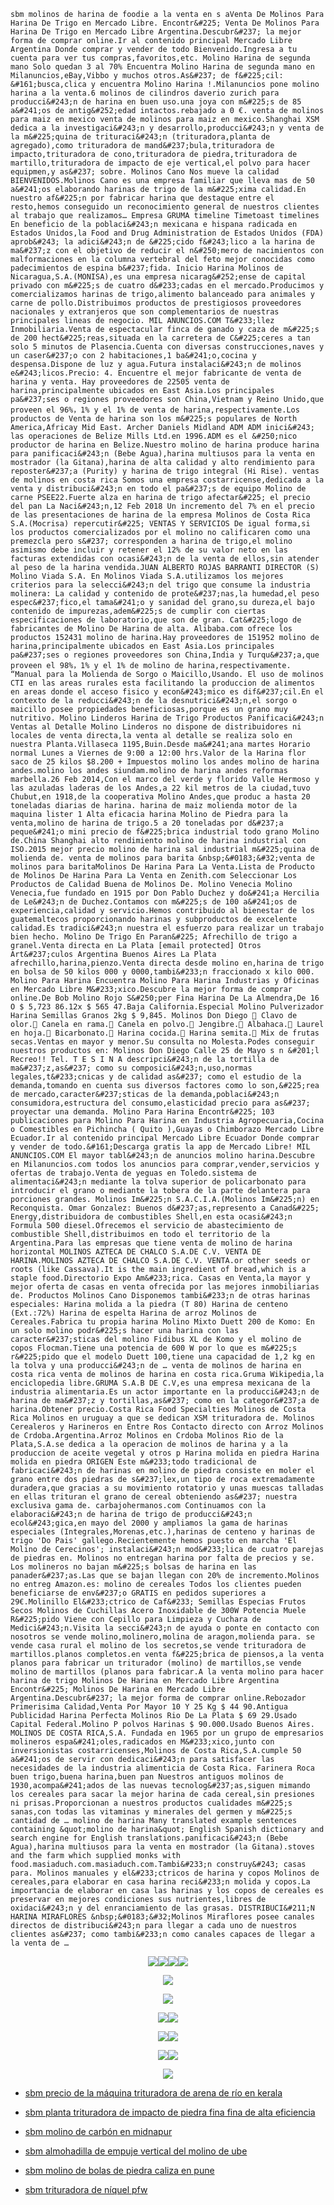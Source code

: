 
```
sbm molinos de harina de foodie a la venta en s aVenta De Molinos Para Harina De Trigo en Mercado Libre. Encontr&#225; Venta De Molinos Para Harina De Trigo en Mercado Libre Argentina.Descubr&#237; la mejor forma de comprar online.Ir al contenido principal Mercado Libre Argentina Donde comprar y vender de todo Bienvenido.Ingresa a tu cuenta para ver tus compras,favoritos,etc. Molino Harina de segunda mano Solo quedan 3 al 70% Encuentra Molino Harina de segunda mano en Milanuncios,eBay,Vibbo y muchos otros.As&#237; de f&#225;cil: &#161;busca,clica y encuentra Molino Harina !.Milanuncios pone molino harina a la venta.6 molinos de cilindros daverio zurich para producci&#243;n de harina en buen uso.una joya con m&#225;s de 85 a&#241;os de antig&#252;edad intactos.rebajado a 0 €. venta de molinos para maiz en mexico venta de molinos para maiz en mexico.Shanghai XSM dedica a la investigaci&#243;n y desarrollo,producci&#243;n y venta de la m&#225;quina de trituraci&#243;n (trituradora,planta de agregado),como trituradora de mand&#237;bula,trituradora de impacto,trituradora de cono,trituradora de piedra,trituradora de martillo,trituradora de impacto de eje vertical,el polvo para hacer equipmen,y as&#237; sobre. Molinos Cano Nos mueve la calidad BIENVENIDOS.Molinos Cano es una empresa familiar que lleva mas de 50 a&#241;os elaborando harinas de trigo de la m&#225;xima calidad.En nuestro af&#225;n por fabricar harina que destaque entre el resto,hemos conseguido un reconocimiento general de nuestros clientes al trabajo que realizamos… Empresa GRUMA timeline Timetoast timelines En beneficio de la poblaci&#243;n mexicana e hispana radicada en Estados Unidos,la Food and Drug Administration de Estados Unidos (FDA) aprob&#243; la adici&#243;n de &#225;cido f&#243;lico a la harina de ma&#237;z con el objetivo de reducir el n&#250;mero de nacimientos con malformaciones en la columna vertebral del feto mejor conocidas como padecimientos de espina b&#237;fida. Inicio Harina Molinos de Nicaragua,S.A.(MONISA),es una empresa nicarag&#252;ense de capital privado con m&#225;s de cuatro d&#233;cadas en el mercado.Producimos y comercializamos harinas de trigo,alimento balanceado para animales y carne de pollo.Distribuimos productos de prestigiosos proveedores nacionales y extranjeros que son complementarios de nuestras principales lineas de negocio. MIL ANUNCIOS.COM T&#233;llez Inmobiliaria.Venta de espectacular finca de ganado y caza de m&#225;s de 200 hect&#225;reas,situada en la carretera de C&#225;ceres a tan solo 5 minutos de Plasencia.Cuenta con diversas construcciones,naves y un caser&#237;o con 2 habitaciones,1 ba&#241;o,cocina y despensa.Dispone de luz y agua.Futura instalaci&#243;n de molinos e&#243;licos.Precio: 4. Encuentre el mejor fabricante de venta de harina y venta. Hay proveedores de 22505 venta de harina,principalmente ubicados en East Asia.Los principales pa&#237;ses o regiones proveedores son China,Vietnam y Reino Unido,que proveen el 96%，1% y el 1% de venta de harina,respectivamente.Los productos de Venta de harina son los m&#225;s populares de North America,Africay Mid East. Archer Daniels Midland ADM ADM inici&#243; las operaciones de Belize Mills Ltd.en 1996.ADM es el &#250;nico productor de harina en Belize.Nuestro molino de harina produce harina para panificaci&#243;n (Bebe Agua),harina multiusos para la venta en mostrador (la Gitana),harina de alta calidad y alto rendimiento para reposter&#237;a (Purity) y harina de trigo integral (Hi Rise). ventas de molinos en costa rica Somos una empresa costarricense,dedicada a la venta y distribuci&#243;n en todo el pa&#237;s de equipo Molino de carne PSEE22.Fuerte alza en harina de trigo afectar&#225; el precio del pan La Naci&#243;n,12 Feb 2018 Un incremento del 7% en el precio de las presentaciones de harina de la empresa Molinos de Costa Rica S.A.(Mocrisa) repercutir&#225; VENTAS Y SERVICIOS De igual forma,si los productos comercializados por el molino no calificaren como una premezcla pero s&#237; corresponden a harina de trigo,el molino asimismo debe incluir y retener el 12% de su valor neto en las facturas extendidas con ocasi&#243;n de la venta de ellos,sin atender al peso de la harina vendida.JUAN ALBERTO ROJAS BARRANTI DIRECTOR (S) Molino Viada S.A. En Molinos Viada S.A.utilizamos los mejores criterios para la selecci&#243;n del trigo que consume la industria molinera: La calidad y contenido de prote&#237;nas,la humedad,el peso espec&#237;fico,el tama&#241;o y sanidad del grano,su dureza,el bajo contenido de impurezas,adem&#225;s de cumplir con ciertas especificaciones de laboratorio,que son de gran. Cat&#225;logo de fabricantes de Molino De Harina de alta. Alibaba.com ofrece los productos 152431 molino de harina.Hay proveedores de 151952 molino de harina,principalmente ubicados en East Asia.Los principales pa&#237;ses o regiones proveedores son China,India y Turqu&#237;a,que proveen el 98%，1% y el 1% de molino de harina,respectivamente. “Manual para la Molienda de Sorgo o Maicillo,Usando. El uso de molinos CTI en las areas rurales esta facilitando la produccion de alimentos en areas donde el acceso fisico y econ&#243;mico es dif&#237;cil.En el contexto de la reducci&#243;n de la desnutrici&#243;n,el sorgo o maicillo posee propiedades beneficiosas,porque es un grano muy nutritivo. Molino Linderos Harina de Trigo Productos Panificaci&#243;n Ventas al Detalle Molino Linderos no dispone de distribuidores ni locales de venta directa,la venta al detalle se realiza solo en nuestra Planta.Villaseca 1195,Buin.Desde ma&#241;ana martes Horario normal Lunes a Viernes de 9:00 a 12:00 hrs.Valor de la Harina flor saco de 25 kilos $8.200 + Impuestos molino los andes molino de harina andes.molino los andes siundam.molino de harina andes reformas marbella.26 Feb 2014,Con el marco del verde y florido Valle Hermoso y las azuladas laderas de los Andes,a 22 kil metros de la ciudad,tuvo Chubut,en 1918,de la cooperativa Molino Andes,que produc a hasta 20 toneladas diarias de harina. harina de maiz molienda motor de la maquina lister 1 Alta eficacia harina Molino de Piedra para la venta,molino de harina de trigo.5 a 20 toneladas por d&#237;a peque&#241;o mini precio de f&#225;brica industrial todo grano Molino de.China Shanghai alto rendimiento molino de harina industrial con ISO.2015 mejor precio molino de harina sal industrial m&#225;quina de molienda de. venta de molinos para barita &nbsp;&#0183;&#32;venta de molinos para baritaMolinos De Harina Para La Venta.Lista de Producto de Molinos De Harina Para La Venta en Zenith.com Seleccionar Los Productos de Calidad Buena de Molinos De. Molino Venecia Molino Venecia,fue fundado en 1915 por Don Pablo Duchez y do&#241;a Hercilia de Le&#243;n de Duchez.Contamos con m&#225;s de 100 a&#241;os de experiencia,calidad y servicio.Hemos contribuido al bienestar de los guatemaltecos proporcionando harinas y subproductos de excelente calidad.Es tradici&#243;n nuestra el esfuerzo para realizar un trabajo bien hecho. Molino De Trigo En Paran&#225; Afrechillo de trigo a granel.Venta directa en La Plata [email protected] Otros Art&#237;culos Argentina Buenos Aires La Plata afrechillo,harina,pienzo.Venta directa desde molino en,harina de trigo en bolsa de 50 kilos 000 y 0000,tambi&#233;n fraccionado x kilo 000. Molino Para Harina Encuentra Molino Para Harina Industrias y Oficinas en Mercado Libre M&#233;xico.Descubre la mejor forma de comprar online.De Bob Molino Rojo S&#250;per Fina Harina De La Almendra,De 16 O $ 5,723 86.12x $ 565 47.Baja California.Especial Molino Pulverizador Harina Semillas Granos 2kg $ 9,845. Molinos Don Diego 🔹 Clavo de olor.🔹 Canela en rama.🔹 Canela en polvo.🔹 Jengibre.🔹 Albahaca.🔹 Laurel en hoja.🔹 Bicarbonato.🔹 Harina cocida.🔹 Harina semita.🔹 Mix de frutas secas.Ventas en mayor y menor.Su consulta no Molesta.Podes conseguir nuestros productos en: Molinos Don Diego Calle 25 de Mayo s n &#201;l Recreo!! Tel. T E S I N A descripci&#243;n de la tortilla de ma&#237;z,as&#237; como su composici&#243;n,uso,normas legales,t&#233;cnicas y de calidad as&#237; como el estudio de la demanda,tomando en cuenta sus diversos factores como lo son,&#225;rea de mercado,caracter&#237;sticas de la demanda,poblaci&#243;n consumidora,estructura del consumo,elasticidad precio para as&#237; proyectar una demanda. Molino Para Harina Encontr&#225; 103 publicaciones para Molino Para Harina en Industria Agropecuaria,Cocina o Comestibles en Pichincha ( Quito ),Guayas o Chimborazo Mercado Libre Ecuador.Ir al contenido principal Mercado Libre Ecuador Donde comprar y vender de todo.&#161;Descarga gratis la app de Mercado Libre! MIL ANUNCIOS.COM El mayor tabl&#243;n de anuncios molino harina.Descubre en Milanuncios.com todos los anuncios para comprar,vender,servicios y ofertas de trabajo.Venta de yeguas en Toledo.sistema de alimentaci&#243;n mediante la tolva superior de policarbonato para introducir el grano o mediante la tobera de la parte delantera para porciones grandes. Molinos Im&#225;n S.A.C.I.A.(Molinos Im&#225;n) en Reconquista. Omar Gonzalez: Buenos d&#237;as,represento a Canad&#225; Energy,distribuidora de combustibles Shell,en esta ocasi&#243;n Formula 500 diesel.Ofrecemos el servicio de abastecimiento de combustible Shell,distribuimos en todo el territorio de la Argentina.Para las empresas que tiene venta de molino de harina horizontal MOLINOS AZTECA DE CHALCO S.A.DE C.V. VENTA DE HARINA.MOLINOS AZTECA DE CHALCO S.A.DE C.V. VENTA.or other seeds or roots (like Cassava).It is the main ingredient of bread,which is a staple food.Directorio Expo Am&#233;rica. Casas en Venta,la mayor y mejor oferta de casas en venta ofrecida por las mejores inmobiliarias de. Productos Molinos Cano Disponemos tambi&#233;n de otras harinas especiales: Harina molida a la piedra (T 80) Harina de centeno (Ext.:72%) Harina de espelta Harina de arroz Molinos de Cereales.Fabrica tu propia harina Molino Mixto Duett 200 de Komo: En un solo molino podr&#225;s hacer una harina con las caracter&#237;sticas del molino Fidibus XL de Komo y el molino de copos Flocman.Tiene una potencia de 600 W por lo que es m&#225;s r&#225;pido que el modelo Duett 100,tiene una capacidad de 1,2 kg en la tolva y una producci&#243;n de … venta de molinos de harina en costa rica venta de molinos de harina en costa rica.Gruma Wikipedia,la enciclopedia libre.GRUMA S.A.B DE C.V,es una empresa mexicana de la industria alimentaria.Es un actor importante en la producci&#243;n de harina de ma&#237;z y tortillas,as&#237; como en la categor&#237;a de harina.Obtener precio.Costa Rica Food Specialties Molinos de Costa Rica Molinos en uruguay a que se dedican XSM trituradora de. Molinos Cerealeros y Harineros en Entre Ros Contacto directo con Arroz Molinos de Crdoba.Argentina.Arroz Molinos en Crdoba Molinos Rio de la Plata,S.A.se dedica a la operacion de molinos de harina y a la produccion de aceite vegetal y otros p Harina molida en piedra Harina molida en piedra ORIGEN Este m&#233;todo tradicional de fabricaci&#243;n de harinas en molino de piedra consiste en moler el grano entre dos piedras de s&#237;lex,un tipo de roca extremadamente duradera,que gracias a su movimiento rotatorio y unas muescas talladas en ellas trituran el grano de cereal obteniendo as&#237; nuestra exclusiva gama de. carbajohermanos.com Continuamos con la elaboraci&#243;n de harina de trigo de producci&#243;n ecol&#243;gica,en mayo del 2000 y ampliamos la gama de harinas especiales (Integrales,Morenas,etc.),harinas de centeno y harinas de trigo 'Do Pais' gallego.Recientemente hemos puesto en marcha 'El Molino de Cerecinos'; instalaci&#243;n mod&#233;lica de cuatro parejas de piedras en. Molinos no entregan harina por falta de precios y se. Los molineros no bajan m&#225;s bolsas de harina en las panader&#237;as.Las que se bajan llegan con 20% de incremento.Molinos no entreg Amazon.es: molino de cereales Todos los clientes pueden beneficiarse de env&#237;o GRATIS en pedidos superiores a 29€.Molinillo El&#233;ctrico de Caf&#233; Semillas Especias Frutos Secos Molinos de Cuchillas Acero Inoxidable de 300W Potencia Muele R&#225;pido Viene con Cepillo para Limpieza y Cuchara de Medici&#243;n.Visita la secci&#243;n de ayuda o ponte en contacto con nosotros se vende molino,molinero,molina de aragon,molienda para. se vende casa rural el molino de los secretos,se vende trituradora de martillos.planos completos.en venta f&#225;brica de piensos,a la venta planos para fabricar un triturador (molino) de martillos,se vende molino de martillos (planos para fabricar.A la venta molino para hacer harina de trigo Molinos De Harina en Mercado Libre Argentina Encontr&#225; Molinos De Harina en Mercado Libre Argentina.Descubr&#237; la mejor forma de comprar online.Rebozador Primerisima Calidad,Venta Por Mayor 10 Y 25 Kg $ 44 90.Antigua Publicidad Harina Perfecta Molinos Rio De La Plata $ 69 29.Usado Capital Federal.Molino P polvos Harinas $ 90.000.Usado Buenos Aires. MOLINOS DE COSTA RICA,S.A. Fundada en 1965 por un grupo de empresarios molineros espa&#241;oles,radicados en M&#233;xico,junto con inversionistas costarricenses,Molinos de Costa Rica,S.A.cumple 50 a&#241;os de servir con dedicaci&#243;n para satisfacer las necesidades de la industria alimenticia de Costa Rica. Farinera Roca buen trigo,buena harina,buen pan Nuestros antiguos molinos de 1930,acompa&#241;ados de las nuevas tecnolog&#237;as,siguen mimando los cereales para sacar la mejor harina de cada cereal,sin presiones ni prisas.Proporcionan a nuestros productos cualidades m&#225;s sanas,con todas las vitaminas y minerales del germen y m&#225;s cantidad de … molino de harina Many translated example sentences containing &quot;molino de harina&quot; English Spanish dictionary and search engine for English translations.panificaci&#243;n (Bebe Agua),harina multiusos para la venta en mostrador (la Gitana).stoves and the farm which supplied monks with food.masiaduch.com.masiaduch.com.Tambi&#233;n construy&#243; casas para. Molinos manuales y el&#233;ctricos de harina y copos Molinos de cereales,para elaborar en casa harina reci&#233;n molida y copos.La importancia de elaborar en casa las harinas y los copos de cereales es preservar en mejores condiciones sus nutrientes,libres de oxidaci&#243;n y del enranciamiento de las grasas. DISTRIBUCI&#211;N HARINA MIRAFLORES &nbsp;&#0183;&#32;Molinos Miraflores posee canales directos de distribuci&#243;n para llegar a cada uno de nuestros clientes as&#237; como tambi&#233;n como canales capaces de llegar a la venta de … 
```

<div align="center">

<a href="https://es-mill.shibang-china.com/github&k=sbm+molinos+de+harina+de+foodie+a+la+venta+en+s+a"><img src="https://static.shibang-china.com/es/mill/index.jpg"></a><a href="https://es-mill.shibang-china.com/materials.htmlgithub&k=sbm+molinos+de+harina+de+foodie+a+la+venta+en+s+a"><img src="https://static.shibang-china.com/es/mill/materials.jpg"></a><a href="https://es-mill.shibang-china.com/about.htmlgithub&k=sbm+molinos+de+harina+de+foodie+a+la+venta+en+s+a"><img src="https://static.shibang-china.com/es/mill/about.jpg"></a><a href="https://es-mill.shibang-china.com/contact.htmlgithub&k=sbm+molinos+de+harina+de+foodie+a+la+venta+en+s+a"><img src="https://static.shibang-china.com/es/mill/contact.jpg"></a>

<a href="https://es-mill.shibang-china.com/github&k=sbm+molinos+de+harina+de+foodie+a+la+venta+en+s+a"><img src="https://static.shibang-china.com/es/mill/banner.jpg"></a>

<a href="https://swt.shibang-china.com/github&k=sbm+molinos+de+harina+de+foodie+a+la+venta+en+s+a"><img src="https://static.shibang-china.com/es/mill/chat.jpg"></a>

<a href="https://es-mill.shibang-china.com/products/vertical-roller-mill.htmlgithub&k=sbm+molinos+de+harina+de+foodie+a+la+venta+en+s+a"><img src="https://static.shibang-china.com/es/mill/vertical.jpg"></a><a href="https://es-mill.shibang-china.com/products/raymond-mill.htmlgithub&k=sbm+molinos+de+harina+de+foodie+a+la+venta+en+s+a"><img src="https://static.shibang-china.com/es/mill/raymond.jpg"></a>

<a href="https://es-mill.shibang-china.com/products/ultrafine-grinding-mill.htmlgithub&k=sbm+molinos+de+harina+de+foodie+a+la+venta+en+s+a"><img src="https://static.shibang-china.com/es/mill/ultrafine.jpg"></a><a href="https://es-mill.shibang-china.com/products/trapezium-grinding-mill.htmlgithub&k=sbm+molinos+de+harina+de+foodie+a+la+venta+en+s+a"><img src="https://static.shibang-china.com/es/mill/trapezium.jpg"></a>

<a href="https://es-mill.shibang-china.com/products/ball-mill.htmlgithub&k=sbm+molinos+de+harina+de+foodie+a+la+venta+en+s+a"><img src="https://static.shibang-china.com/es/mill/ball.jpg"></a><a href="https://es-mill.shibang-china.com/products/hammer-mill.htmlgithub&k=sbm+molinos+de+harina+de+foodie+a+la+venta+en+s+a"><img src="https://static.shibang-china.com/es/mill/hammer.jpg"></a>

<a href="https://swt.shibang-china.com/github&k=sbm+molinos+de+harina+de+foodie+a+la+venta+en+s+a"><img src="https://static.shibang-china.com/es/mill/case.jpg"></a>

</div>


* [sbm precio de la máquina trituradora de arena de río en kerala](sbm%20precio%20de%20la%20m%C3%A1quina%20trituradora%20de%20arena%20de%20r%C3%ADo%20en%20kerala.md)

* [sbm planta trituradora de impacto de piedra fina fina de alta eficiencia](sbm%20planta%20trituradora%20de%20impacto%20de%20piedra%20fina%20fina%20de%20alta%20eficiencia.md)

* [sbm molino de carbón en midnapur](sbm%20molino%20de%20carb%C3%B3n%20en%20midnapur.md)

* [sbm almohadilla de empuje vertical del molino de ube](sbm%20almohadilla%20de%20empuje%20vertical%20del%20molino%20de%20ube.md)

* [sbm molino de bolas de piedra caliza en pune](sbm%20molino%20de%20bolas%20de%20piedra%20caliza%20en%20pune.md)

* [sbm trituradora de níquel pfw](sbm%20trituradora%20de%20n%C3%ADquel%20pfw.md)